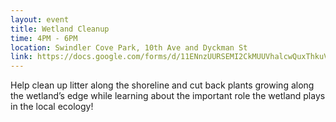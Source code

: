 ```yaml
---
layout: event
title: Wetland Cleanup
time: 4PM - 6PM
location: Swindler Cove Park, 10th Ave and Dyckman St
link: https://docs.google.com/forms/d/11ENnzUURSEMI2CkMUUVhalcwQuxThkuViJ7T562vdOU/viewform
---
```

Help clean up litter along the shoreline and cut back plants growing along the wetland’s edge while learning about the important role the wetland plays in the local ecology!
